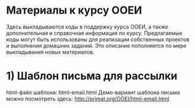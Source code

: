# Материалы к курсу ООЕИ
Здесь выкладываются коды в поддержку курса ООЕИ, а также дополнительная и справочная информация по курсу. 
Предлагаемые коды могут быть использованы для реализации собственных проектов и выполнения домашних заданий.
Это описание пополняется по мере выкладывания новых материалов.

# 1) Шаблон письма для рассылки
html-файл шаблона: html-email.html
Демо-вариант шаблона письма можно посмотреть здесь: http://primat.org/OOEI/html-email.html
